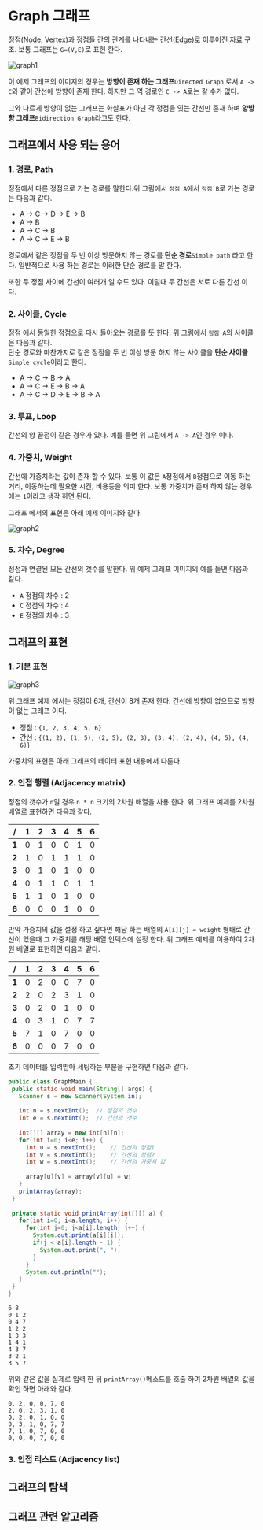 # Graph 그래프 

정점(Node, Vertex)과 정점들 간의 관계를 나타내는 간선(Edge)로 이루어진 자료 구조. 보통 그래프는 `G=(V,E)`로 표현 한다. 

![graph1](https://github.com/ksu3101/TIL/blob/master/DS/image/g1.png)

이 예제 그래프의 이미지의 경우는 **방향이 존재 하는 그래프**`Directed Graph` 로서 `A -> C`와 같이 간선에 방향이 존재 한다. 하지만 그 역 경로인 `C -> A`로는 갈 수가 없다.  

그와 다르게 방향이 없는 그래프는 화살표가 아닌 각 정점을 잇는 간선만 존재 하며 **양방향 그래프**`Bidirection Graph`라고도 한다. 

## 그래프에서 사용 되는 용어 

### 1. **경로, Path**  
 
 정점에서 다른 정점으로 가는 경로를 말한다.위 그림에서 `정점 A`에서 `정점 B`로 가는 경로는 다음과 같다.  
   
 - A -> C -> D -> E -> B
 - A -> B
 - A -> C -> B
 - A -> C -> E -> B

 경로에서 같은 정점을 두 번 이상 방문하지 않는 경로를 **단순 경로**`Simple path` 라고 한다. 일반적으로 사용 하는 경로는 이러한 단순 경로를 말 한다.

 또한 두 정점 사이에 간선이 여러개 일 수도 있다. 이럴때 두 간선은 서로 다른 간선 이다. 

### 2. **사이클, Cycle**
 
 정점 에서 동일한 정점으로 다시 돌아오는 경로를 뜻 한다. 위 그림에서 `정점 A`의 사이클은 다음과 같다.  
 단순 경로와 마찬가지로 같은 정점을 두 번 이상 방문 하지 않는 사이클을 **단순 사이클**`Simple cycle`이라고 한다. 

 - A -> C -> B -> A
 - A -> C -> E -> B -> A
 - A -> C -> D -> E -> B -> A

### 3. **루프, Loop** 

 간선의 양 끝점이 같은 경우가 있다. 예를 들면 위 그림에서 `A -> A`인 경우 이다. 


### 4. **가중치, Weight** 

 간선에 가중치라는 값이 존재 할 수 있다. 보통 이 값은 `A`정점에서 `B`정점으로 이동 하는 거리, 이동하는데 필요한 시간, 비용등을 의미 한다. 보통 가중치가 존재 하지 않는 경우에는 `1`이라고 생각 하면 된다. 

 그래프 에서의 표현은 아래 예제 이미지와 같다. 

![graph2](https://github.com/ksu3101/TIL/blob/master/DS/image/g2.png)

### 5. **차수, Degree**

 정점과 연결된 모든 간선의 갯수를 말한다. 위 예제 그래프 이미지의 예를 들면 다음과 같다. 

 - `A` 정점의 차수 : 2
 - `C` 정점의 차수 : 4
 - `E` 정점의 차수 : 3 



## 그래프의 표현 

### 1. 기본 표현 

 ![graph3](https://github.com/ksu3101/TIL/blob/master/DS/image/g3.png)

 위 그래프 예제 에서는 정점이 6개, 간선이 8개 존재 한다. 간선에 방향이 없으므로 방향이 없는 그래프 이다. 

 - 정점 : `{1, 2, 3, 4, 5, 6}`
 - 간선 : `{(1, 2), (1, 5), (2, 5), (2, 3), (3, 4), (2, 4), (4, 5), (4, 6)}`

 가중치의 표현은 아래 그래프의 데이터 표현 내용에서 다룬다.  

### 2. 인접 행렬 (Adjacency matrix)

 정점의 갯수가 `n`일 경우 `n * n` 크기의 2차원 배열을 사용 한다. 위 그래프 예제를 2차원 배열로 표현하면 다음과 같다.  

 / | 1 | 2 | 3 | 4 | 5 | 6
 --- | --- | --- | --- | --- | --- | ---
 **1** | 0 | 1 | 0 | 0 | 1 | 0
 **2** | 1 | 0 | 1 | 1 | 1 | 0
 **3** | 0 | 1 | 0 | 1 | 0 | 0
 **4** | 0 | 1 | 1 | 0 | 1 | 1
 **5** | 1 | 1 | 0 | 1 | 0 | 0
 **6** | 0 | 0 | 0 | 1 | 0 | 0

 만약 가중치의 값을 설정 하고 싶다면 해당 하는 배열의 `A[i][j] = weight` 형태로 간선이 있을때 그 가중치를 해당 배열 인덱스에 설정 한다. 
 위 그래프 예제를 이용하여 2차원 배열로 표현하면 다음과 같다.   

 / | 1 | 2 | 3 | 4 | 5 | 6
 --- | --- | --- | --- | --- | --- | ---
 **1** | 0 | 2 | 0 | 0 | 7 | 0
 **2** | 2 | 0 | 2 | 3 | 1 | 0
 **3** | 0 | 2 | 0 | 1 | 0 | 0
 **4** | 0 | 3 | 1 | 0 | 7 | 7
 **5** | 7 | 1 | 0 | 7 | 0 | 0
 **6** | 0 | 0 | 0 | 7 | 0 | 0

 초기 데이터를 입력받아 세팅하는 부분을 구현하면 다음과 같다. 

 ```java
public class GraphMain {
  public static void main(String[] args) {
    Scanner s = new Scanner(System.in);
    
    int n = s.nextInt();  // 정점의 갯수    
    int e = s.nextInt();  // 간선의 갯수
    
    int[][] array = new int[n][n];
    for(int i=0; i<e; i++) {
      int u = s.nextInt();    // 간선의 정점1
      int v = s.nextInt();    // 간선의 정점2
      int w = s.nextInt();    // 간선의 가중치 값
      
      array[u][v] = array[v][u] = w; 
    }
    printArray(array);
  }
  
  private static void printArray(int[][] a) {
    for(int i=0; i<a.length; i++) {
      for(int j=0; j<a[i].length; j++) {
        System.out.print(a[i][j]);
        if(j < a[i].length - 1) {
          System.out.print(", ");
        }
      }
      System.out.println("");
    }
  }
}
 ```

 ```
6 8
0 1 2
0 4 7
1 2 2
1 3 3
1 4 1
4 3 7
3 2 1
3 5 7
 ```
 위와 같은 값을 실제로 입력 한 뒤 `printArray()`메소드를 호출 하여 2차원 배열의 값을 확인 하면 아래와 같다. 

 ```
0, 2, 0, 0, 7, 0
2, 0, 2, 3, 1, 0 
0, 2, 0, 1, 0, 0 
0, 3, 1, 0, 7, 7 
7, 1, 0, 7, 0, 0 
0, 0, 0, 7, 0, 0 
 ```


### 3. 인접 리스트 (Adjacency list)


## 그래프의 탐색 


## 그래프 관련 알고리즘 
